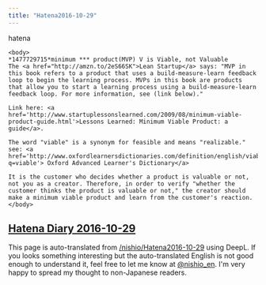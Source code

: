 ```yaml
---
title: "Hatena2016-10-29"
---
```


hatena

```
<body>
*1477729715*minimum *** product(MVP) V is Viable, not Valuable
The <a href="http://amzn.to/2eS66SK">Lean Startup</a> says: "MVP in this book refers to a product that uses a build-measure-learn feedback loop to begin the learning process. MVPs in this book are products that allow you to start a learning process using a build-measure-learn feedback loop. For more information, see (link below)."

Link here: <a href='http://www.startuplessonslearned.com/2009/08/minimum-viable-product-guide.html'>Lessons Learned: Minimum Viable Product: a guide</a>.

The word "viable" is a synonym for feasible and means "realizable." see: <a href='http://www.oxfordlearnersdictionaries.com/definition/english/viable?q=viable'> Oxford Advanced Learner's Dictionary</a>

It is the customer who decides whether a product is valuable or not, not you as a creator. Therefore, in order to verify "whether the customer thinks the product is valuable or not," the creator should make a minimum viable product and learn from the customer's reaction.
</body>
```


[Hatena Diary 2016-10-29](https://nishiohirokazu.hatenadiary.org/archive/2016/10/29)
---
This page is auto-translated from [/nishio/Hatena2016-10-29](https://scrapbox.io/nishio/Hatena2016-10-29) using DeepL. If you looks something interesting but the auto-translated English is not good enough to understand it, feel free to let me know at [@nishio_en](https://twitter.com/nishio_en). I'm very happy to spread my thought to non-Japanese readers.